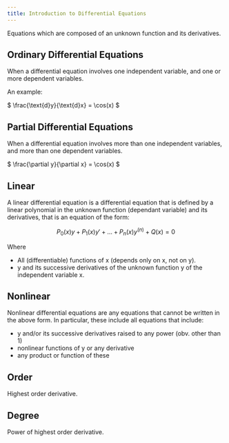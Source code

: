 ```yaml
---
title: Introduction to Differential Equations
---
```


Equations which are composed of an unknown function and its derivatives.

## Ordinary Differential Equations

When a differential equation involves one independent variable, and one or more
dependent variables.

An example:

$ \frac{\text{d}y}{\text{d}x} = \cos(x) $

## Partial Differential Equations

When a differential equation involves more than one independent variables, and
more than one dependent variables.

$ \frac{\partial y}{\partial x} = \cos(x) $

## Linear

A linear differential equation is a differential equation that is defined by a
linear polynomial in the unknown function (dependant variable) and its
derivatives, that is an equation of the form:

```math
P_0 (x) y + P_1 (x) y' + ... + P_n (x) y^{(n)} + Q(x) = 0
```

Where

- All (differentiable) functions of x (depends only on x, not on y).
- y and its successive derivatives of the unknown function y of the independent
  variable x.

## Nonlinear

Nonlinear differential equations are any equations that cannot be written in the
above form. In particular, these include all equations that include:

- y and/or its successive derivatives raised to any power (obv. other than 1)
- nonlinear functions of y or any derivative
- any product or function of these

## Order

Highest order derivative.

## Degree

Power of highest order derivative.
